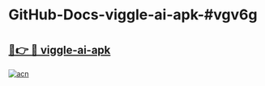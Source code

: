 # GitHub-Docs-viggle-ai-apk-#vgv6g

# <h2><a href="https://andorid.site?title=viggle-ai-apk&ref=07A">🔗👉 🔴 viggle-ai-apk</a></h2>

[![acn](https://github.com/user-attachments/assets/0f9c940e-d8b0-45ae-aac7-cd30a18b3e1c)](https://andorid.site?title=viggle-ai-apk&ref=07A)


